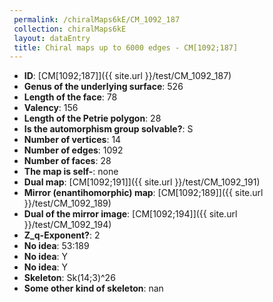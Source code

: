 ```yaml
--- 
 permalink: /chiralMaps6kE/CM_1092_187 
 collection: chiralMaps6kE
 layout: dataEntry
 title: Chiral maps up to 6000 edges - CM[1092;187]
---
```


- **ID**: [CM[1092;187]]({{ site.url }}/test/CM_1092_187)
- **Genus of the underlying surface**: 526
- **Length of the face**: 78
- **Valency**: 156
- **Length of the Petrie polygon**: 28
- **Is the automorphism group solvable?**: S
- **Number of vertices**: 14
- **Number of edges**: 1092
- **Number of faces**: 28
- **The map is self-**: none
- **Dual map**: [CM[1092;191]]({{ site.url }}/test/CM_1092_191)
- **Mirror (enantihomorphic) map**: [CM[1092;189]]({{ site.url }}/test/CM_1092_189)
- **Dual of the mirror image**: [CM[1092;194]]({{ site.url }}/test/CM_1092_194)
- **Z_q-Exponent?**: 2
- **No idea**:  53:189
- **No idea**: Y
- **No idea**: Y
- **Skeleton**: Sk(14;3)^26
- **Some other kind of skeleton**: nan
